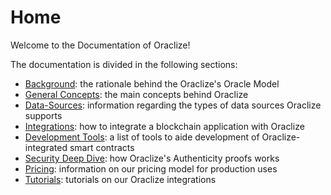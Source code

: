 # Home

Welcome to the Documentation of Oraclize!

The documentation is divided in the following sections:

* [Background](#background): the rationale behind the Oraclize's Oracle Model
* [General Concepts](#general-concepts): the main concepts behind Oraclize
* [Data-Sources](#data-sources):  information regarding the types of data sources Oraclize supports
* [Integrations](#integrations): how to integrate a blockchain application with Oraclize
* [Development Tools](#development-tools): a list of tools to aide development of Oraclize-integrated smart contracts
* [Security Deep Dive](#security-deep-dive): how Oraclize's Authenticity proofs works
* [Pricing](#pricing): information on our pricing model for production uses
* [Tutorials](#tutorials): tutorials on our Oraclize integrations
